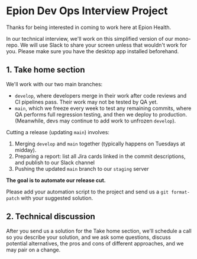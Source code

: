 # Epion Dev Ops Interview Project

Thanks for being interested in coming to work here at Epion Health.

In our technical interview, we'll work on this simplified version of our
mono-repo. We will use Slack to share your screen unless that wouldn't work for
you. Please make sure you have the desktop app installed beforehand.


## 1. Take home section

We'll work with our two main branches:

- `develop`, where developers merge in their work after code reviews
  and CI pipelines pass. Their work may not be tested by QA yet.
- `main`, which we freeze every week to test any remaining commits, where QA
  performs full regression testing, and then we deploy to production.
  (Meanwhile, devs may continue to add work to unfrozen `develop`).

Cutting a release (updating `main`) involves:

1. Merging `develop` and `main` together (typically happens on Tuesdays at
   midday).
2. Preparing a report: list all Jira cards linked in the commit descriptions,
   and publish to our Slack channel
3. Pushing the updated `main` branch to our `staging` server

**The goal is to automate our release cut.**

Please add your automation script to the project and send us a
`git format-patch` with your suggested solution.


## 2. Technical discussion

After you send us a solution for the Take home section, we'll schedule a call so
you describe your solution, and we ask some questions, discuss potential
alternatives, the pros and cons of different approaches, and we may pair on a
change.
